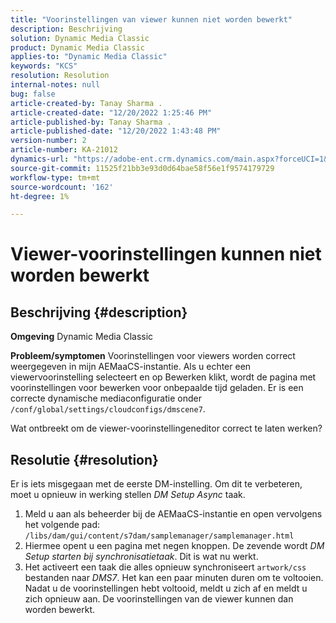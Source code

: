 ```yaml
---
title: "Voorinstellingen van viewer kunnen niet worden bewerkt"
description: Beschrijving
solution: Dynamic Media Classic
product: Dynamic Media Classic
applies-to: "Dynamic Media Classic"
keywords: "KCS"
resolution: Resolution
internal-notes: null
bug: false
article-created-by: Tanay Sharma .
article-created-date: "12/20/2022 1:25:46 PM"
article-published-by: Tanay Sharma .
article-published-date: "12/20/2022 1:43:48 PM"
version-number: 2
article-number: KA-21012
dynamics-url: "https://adobe-ent.crm.dynamics.com/main.aspx?forceUCI=1&pagetype=entityrecord&etn=knowledgearticle&id=9da4f4ca-6980-ed11-81ac-6045bd006239"
source-git-commit: 11525f21bb3e93d0d64bae58f56e1f9574179729
workflow-type: tm+mt
source-wordcount: '162'
ht-degree: 1%

---
```


# Viewer-voorinstellingen kunnen niet worden bewerkt

## Beschrijving {#description}

<b>Omgeving</b>
Dynamic Media Classic


<b>Probleem/symptomen</b>
Voorinstellingen voor viewers worden correct weergegeven in mijn AEMaaCS-instantie.
Als u echter een viewervoorinstelling selecteert en op Bewerken klikt, wordt de pagina met voorinstellingen voor bewerken voor onbepaalde tijd geladen.
Er is een correcte dynamische mediaconfiguratie onder `/conf/global/settings/cloudconfigs/dmscene7`.

Wat ontbreekt om de viewer-voorinstellingeneditor correct te laten werken?


## Resolutie {#resolution}


Er is iets misgegaan met de eerste DM-instelling. Om dit te verbeteren, moet u opnieuw in werking stellen *DM Setup Async* taak.

1. Meld u aan als beheerder bij de AEMaaCS-instantie en open vervolgens het volgende pad: `/libs/dam/gui/content/s7dam/samplemanager/samplemanager.html`
2. Hiermee opent u een pagina met negen knoppen. De zevende wordt *DM Setup starten bij synchronisatietaak*. Dit is wat nu werkt.
3. Het activeert een taak die alles opnieuw synchroniseert `artwork/css` bestanden naar *DMS7*. Het kan een paar minuten duren om te voltooien. Nadat u de voorinstellingen hebt voltooid, meldt u zich af en meldt u zich opnieuw aan. De voorinstellingen van de viewer kunnen dan worden bewerkt.

